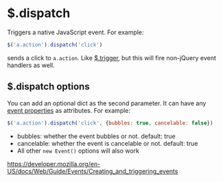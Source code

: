 # $.dispatch

Triggers a native JavaScript event. For example:

```js
$('a.action').dispatch('click')
```

sends a click to `a.action`. Like [$.trigger](https://api.jquery.com/trigger/),
but this will fire non-jQuery event handlers as well.

## $.dispatch options

You can add an optional dict as the second parameter. It can have any
[event properties](https://developer.mozilla.org/en-US/docs/Web/API/Event#Properties)
as attributes. For example:

```js
$('a.action').dispatch('click', {bubbles: true, cancelable: false})
```

- bubbles: whether the event bubbles or not. default: true
- cancelable: whether the event is cancelable or not. default: true
- All other `new Event()` options will also work

https://developer.mozilla.org/en-US/docs/Web/Guide/Events/Creating_and_triggering_events
